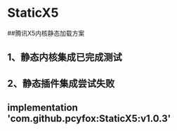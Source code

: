 # StaticX5
##腾讯X5内核静态加载方案

1、静态内核集成已完成测试
----
2、静态插件集成尝试失败
-----
implementation 'com.github.pcyfox:StaticX5:v1.0.3'
----
